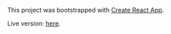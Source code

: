 This project was bootstrapped with [Create React App](https://github.com/facebookincubator/create-react-app).

Live version: [here](https://thecryptobubble.netlify.com).